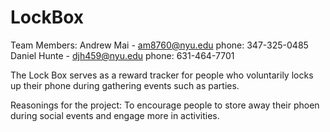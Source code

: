 # LockBox


Team Members: 
Andrew Mai - am8760@nyu.edu  phone: 347-325-0485
Daniel Hunte - djh459@nyu.edu phone: 631-464-7701

The Lock Box serves as a reward tracker for people who voluntarily locks up their phone during gathering events such as parties. 

Reasonings for the project: 
To encourage people to store away their phoen during social events and engage more in activities. 
